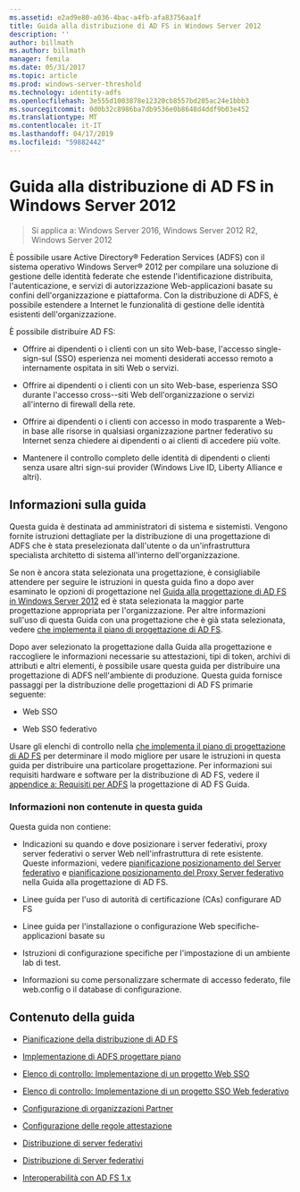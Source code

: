 ```yaml
---
ms.assetid: e2ad9e80-a036-4bac-a4fb-afa83756aa1f
title: Guida alla distribuzione di AD FS in Windows Server 2012
description: ''
author: billmath
ms.author: billmath
manager: femila
ms.date: 05/31/2017
ms.topic: article
ms.prod: windows-server-threshold
ms.technology: identity-adfs
ms.openlocfilehash: 3e555d1003878e12320cb8557bd205ac24e1bbb3
ms.sourcegitcommit: 0d0b32c8986ba7db9536e0b8648d4ddf9b03e452
ms.translationtype: MT
ms.contentlocale: it-IT
ms.lasthandoff: 04/17/2019
ms.locfileid: "59882442"
---
```

# <a name="windows-server-2012-ad-fs-deployment-guide"></a>Guida alla distribuzione di AD FS in Windows Server 2012

>Si applica a: Windows Server 2016, Windows Server 2012 R2, Windows Server 2012

È possibile usare Active Directory® Federation Services \(ADFS\) con il sistema operativo Windows Server® 2012 per compilare una soluzione di gestione delle identità federate che estende l'identificazione distribuita, l'autenticazione, e servizi di autorizzazione Web\-applicazioni basate su confini dell'organizzazione e piattaforma. Con la distribuzione di ADFS, è possibile estendere a Internet le funzionalità di gestione delle identità esistenti dell'organizzazione.  
  
È possibile distribuire AD FS:  
  
-   Offrire ai dipendenti o i clienti con un sito Web\-base, l'accesso single\-sign\-sul \(SSO\) esperienza nei momenti desiderati accesso remoto a internamente ospitata in siti Web o servizi.  
  
-   Offrire ai dipendenti o i clienti con un sito Web\-base, esperienza SSO durante l'accesso cross-\-siti Web dell'organizzazione o servizi all'interno di firewall della rete.  
  
-   Offrire ai dipendenti o i clienti con accesso in modo trasparente a Web\-in base alle risorse in qualsiasi organizzazione partner federativo su Internet senza chiedere ai dipendenti o ai clienti di accedere più volte.  
  
-   Mantenere il controllo completo delle identità di dipendenti o clienti senza usare altri sign\-sui provider \(Windows Live ID, Liberty Alliance e altri\).  
  
## <a name="about-this-guide"></a>Informazioni sulla guida  
Questa guida è destinata ad amministratori di sistema e sistemisti. Vengono fornite istruzioni dettagliate per la distribuzione di una progettazione di ADFS che è stata preselezionata dall'utente o da un'infrastruttura specialista architetto di sistema all'interno dell'organizzazione.  
  
Se non è ancora stata selezionata una progettazione, è consigliabile attendere per seguire le istruzioni in questa guida fino a dopo aver esaminato le opzioni di progettazione nel [Guida alla progettazione di AD FS in Windows Server 2012](https://technet.microsoft.com/library/dd807036.aspx) ed è stata selezionata la maggior parte progettazione appropriata per l'organizzazione. Per altre informazioni sull'uso di questa Guida con una progettazione che è già stata selezionata, vedere [che implementa il piano di progettazione di AD FS](Implementing-Your-AD-FS-Design-Plan.md).  
  
Dopo aver selezionato la progettazione dalla Guida alla progettazione e raccogliere le informazioni necessarie su attestazioni, tipi di token, archivi di attributi e altri elementi, è possibile usare questa guida per distribuire una progettazione di ADFS nell'ambiente di produzione. Questa guida fornisce passaggi per la distribuzione delle progettazioni di AD FS primarie seguente:  
  
-   Web SSO  
  
-   Web SSO federativo  
  
Usare gli elenchi di controllo nella [che implementa il piano di progettazione di AD FS](Implementing-Your-AD-FS-Design-Plan.md) per determinare il modo migliore per usare le istruzioni in questa guida per distribuire una particolare progettazione. Per informazioni sui requisiti hardware e software per la distribuzione di AD FS, vedere il [appendice a: Requisiti per ADFS](https://technet.microsoft.com/library/ff678034.aspx) la progettazione di AD FS Guida.  
  
### <a name="what-this-guide-does-not-provide"></a>Informazioni non contenute in questa guida  
Questa guida non contiene:  
  
-   Indicazioni su quando e dove posizionare i server federativi, proxy server federativi o server Web nell'infrastruttura di rete esistente. Queste informazioni, vedere [pianificazione posizionamento del Server federativo](https://technet.microsoft.com/library/dd807069.aspx) e [pianificazione posizionamento del Proxy Server federativo](https://technet.microsoft.com/library/dd807130.aspx) nella Guida alla progettazione di AD FS.  
  
-   Linee guida per l'uso di autorità di certificazione \(CAs\) configurare AD FS  
  
-   Linee guida per l'installazione o configurazione Web specifiche\-applicazioni basate su  
  
-   Istruzioni di configurazione specifiche per l'impostazione di un ambiente lab di test.  
  
-   Informazioni su come personalizzare schermate di accesso federato, file web.config o il database di configurazione.  
  
## <a name="in-this-guide"></a>Contenuto della guida  
  
-   [Pianificazione della distribuzione di AD FS](Planning-to-Deploy-AD-FS.md)  
  
-   [Implementazione di ADFS progettare piano](Implementing-Your-AD-FS-Design-Plan.md)  
  
-   [Elenco di controllo: Implementazione di un progetto Web SSO](Checklist--Implementing-a-Web-SSO-Design.md)  
  
-   [Elenco di controllo: Implementazione di un progetto SSO Web federativo](Checklist--Implementing-a-Federated-Web-SSO-Design.md)  
  
-   [Configurazione di organizzazioni Partner](Configuring-Partner-Organizations.md)  
  
-   [Configurazione delle regole attestazione](Configuring-Claim-Rules.md)  
  
-   [Distribuzione di server federativi](Deploying-Federation-Servers.md)  
  
-   [Distribuzione di Server federativi](Deploying-Federation-Server-Proxies.md)  
  
-   [Interoperabilità con AD FS 1.x](Interoperating-with-AD-FS-1.x.md)  
